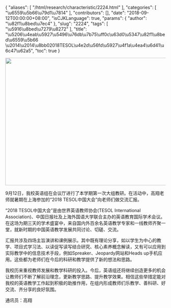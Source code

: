 {
    "aliases": [
        "/html/research/characteristic/2224.html"
    ],
    "categories": [
        "\u6559\u5b66\u79d1\u7814"
    ],
    "contributors": [],
    "date": "2018-09-12T00:00:00+08:00",
    "isCJKLanguage": true,
    "params": {
        "author": "\u82f1\u8bed\u7ec4"
    },
    "slug": "2224",
    "tags": [
        "\u5916\u8bed\u7279\u8272"
    ],
    "title": "\u5206\u4eab\u5927\u5496\u76db\u7b75\uff0c\u63d0\u5347\u82f1\u8bed\u6559\u5b66 \u2014\u2014\u8bb02018TESOL\u4e2d\u56fd\u5927\u4f1a\u4ea4\u6d41\u6c47\u62a5",
    "toc": true
}


<img
    src="https://cdn.tfls.online/mirror/full/e0f628b586f8204307ab62eccd15bbad0302d70c.jpg"
    style="display:block;margin-left:auto;margin-right:auto;"
    decoding="async"
    fetchpriority="auto"
    loading="lazy"
    height="400"
    width="600"
/>




  





9月12日，我校英语组在会议厅进行了本学期第一次大组教研。在活动中，高翔老师就暑期在上海参加的“2018 TESOL中国大会”向老师们做交流汇报。




“2018 TESOL中国大会”是由世界英语教师协会(TESOL International Association)、中国日报社及上海外国语大学联合主办的英语教育国际学术会议。在这场为期三天的学术盛宴中，来自国内外百余名英语教学专家和一线教师齐聚一堂，就新时期的中国英语教学发展共同讨论、切磋、交流。




汇报共涉及四场主旨演讲和课例展示。其中既有理论分享，如以学生为中心的教学、项目式学习法、以读促写读写结合研究、核心素养概念解读，又有可以应用到实际教学中的信息技术手段，例如Spreaker、Jeopardy网站和Heads up手机应用。这些都为老师们在今后的科研和教学提供了新的想法和思路。




我校历来重视教师发展和教学科研的投入。今后，英语组还将继续创造更多的机会让教师们不断了解前沿理念，更新教学思路、提升教学效果。相信这些举措定能对我校的英语教学工作起到积极的助推作用，在组内形成教师们乐教学、善科研、好交流、齐分享的良好氛围。




 




  





 通讯员：高翔



 

  






  



